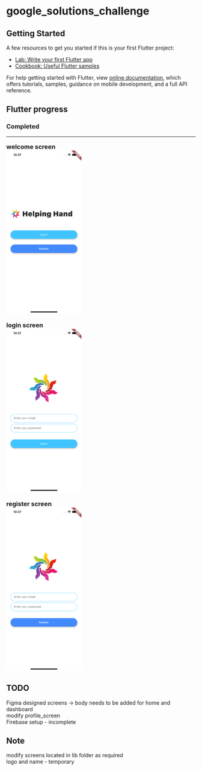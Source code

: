 # google_solutions_challenge

## Getting Started

A few resources to get you started if this is your first Flutter project:

- [Lab: Write your first Flutter app](https://flutter.dev/docs/get-started/codelab)
- [Cookbook: Useful Flutter samples](https://flutter.dev/docs/cookbook)

For help getting started with Flutter, view
[online documentation](https://flutter.dev/docs), which offers tutorials,
samples, guidance on mobile development, and a full API reference.
<br>

## Flutter progress 
<h3> Completed <hr>
welcome screen <br>
<img src = "images/welcome_screen.png" width="200">
<br>

login screen<br>
<img src = "images/login_screen.png" width="200">
<br>

register screen <br>
<img src = "images/register_screen.png" width="200">
<br>

## TODO 
  Figma designed screens -> body needs to be added for home and dashboard <br>
  modify profile_screen <br>
  Firebase setup - incomplete <br>
  
 ## Note 
  modify screens located in lib folder as required <br>
  logo and name - temporary
 
